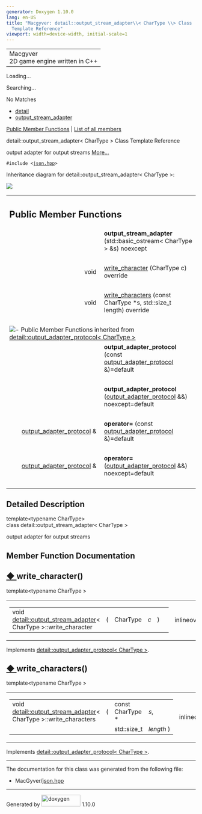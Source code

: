 ```yaml
---
generator: Doxygen 1.10.0
lang: en-US
title: "Macgyver: detail::output_stream_adapter\\< CharType \\> Class
  Template Reference"
viewport: width=device-width, initial-scale=1
---
```


<div id="top">

<div id="titlearea">

<table data-cellspacing="0" data-cellpadding="0">
<colgroup>
<col style="width: 100%" />
</colgroup>
<tbody>
<tr id="projectrow" class="odd">
<td id="projectalign"><div id="projectname">
Macgyver
</div>
<div id="projectbrief">
2D game engine written in C++
</div></td>
</tr>
</tbody>
</table>

</div>

<div id="main-nav">

</div>

<div id="MSearchSelectWindow"
onmouseover="return searchBox.OnSearchSelectShow()"
onmouseout="return searchBox.OnSearchSelectHide()"
onkeydown="return searchBox.OnSearchSelectKey(event)">

</div>

<div id="MSearchResultsWindow">

<div id="MSearchResults">

<div class="SRPage">

<div id="SRIndex">

<div id="SRResults">

</div>

<div id="Loading" class="SRStatus">

Loading...

</div>

<div id="Searching" class="SRStatus">

Searching...

</div>

<div id="NoMatches" class="SRStatus">

No Matches

</div>

</div>

</div>

</div>

</div>

<div id="nav-path" class="navpath">

- <a href="namespacedetail.html" class="el">detail</a>
- <a href="classdetail_1_1output__stream__adapter.html"
  class="el">output_stream_adapter</a>

</div>

</div>

<div class="header">

<div class="summary">

[Public Member Functions](#pub-methods) \| [List of all
members](classdetail_1_1output__stream__adapter-members.html)

</div>

<div class="headertitle">

<div class="title">

detail::output_stream_adapter\< CharType \> Class Template Reference

</div>

</div>

</div>

<div class="contents">

output adapter for output streams [More...](#details)

`#include <`<a href="json_8hpp_source.html" class="el"><code>json.hpp</code></a>`>`

<div class="dynheader">

Inheritance diagram for detail::output_stream_adapter\< CharType \>:

</div>

<div class="dyncontent">

<div class="center">

<img src="classdetail_1_1output__stream__adapter.png"
usemap="#detail::output_5Fstream_5Fadapter_3C_20CharType_20_3E_map" />

</div>

</div>

<table class="memberdecls">
<colgroup>
<col style="width: 50%" />
<col style="width: 50%" />
</colgroup>
<tbody>
<tr class="odd heading">
<td colspan="2"><h2 id="public-member-functions"
class="groupheader"><span id="pub-methods"></span> Public Member
Functions</h2></td>
</tr>
<tr id="r_a1fcebb3df911763e1d92caa2a5416620"
class="even memitem:a1fcebb3df911763e1d92caa2a5416620">
<td class="memItemLeft" style="text-align: right;"
data-valign="top"><span id="a1fcebb3df911763e1d92caa2a5416620"></span>
 </td>
<td class="memItemRight"
data-valign="bottom"><strong>output_stream_adapter</strong>
(std::basic_ostream&lt; CharType &gt; &amp;s) noexcept</td>
</tr>
<tr class="odd separator:a1fcebb3df911763e1d92caa2a5416620">
<td colspan="2" class="memSeparator"> </td>
</tr>
<tr id="r_a4267cde53202637ff7d7b877fb9ac859"
class="even memitem:a4267cde53202637ff7d7b877fb9ac859">
<td class="memItemLeft" style="text-align: right;"
data-valign="top">void </td>
<td class="memItemRight" data-valign="bottom"><a
href="#a4267cde53202637ff7d7b877fb9ac859" class="el">write_character</a>
(CharType c) override</td>
</tr>
<tr class="odd separator:a4267cde53202637ff7d7b877fb9ac859">
<td colspan="2" class="memSeparator"> </td>
</tr>
<tr id="r_a19fd5667f311a1dcd86469c25c21d13d"
class="even memitem:a19fd5667f311a1dcd86469c25c21d13d">
<td class="memItemLeft" style="text-align: right;"
data-valign="top">void </td>
<td class="memItemRight" data-valign="bottom"><a
href="#a19fd5667f311a1dcd86469c25c21d13d"
class="el">write_characters</a> (const CharType *s, std::size_t length)
override</td>
</tr>
<tr class="odd separator:a19fd5667f311a1dcd86469c25c21d13d">
<td colspan="2" class="memSeparator"> </td>
</tr>
<tr
class="even inherit_header pub_methods_structdetail_1_1output__adapter__protocol">
<td colspan="2"
onclick="javascript:dynsection.toggleInherit(&#39;pub_methods_structdetail_1_1output__adapter__protocol&#39;)"><img
src="closed.png" alt="-" /> Public Member Functions inherited from <a
href="structdetail_1_1output__adapter__protocol.html"
class="el">detail::output_adapter_protocol&lt; CharType &gt;</a></td>
</tr>
<tr id="r_a03466aec8b97f99d19e27f0f05c66655"
class="odd memitem:a03466aec8b97f99d19e27f0f05c66655 inherit pub_methods_structdetail_1_1output__adapter__protocol">
<td class="memItemLeft" style="text-align: right;"
data-valign="top"> </td>
<td class="memItemRight"
data-valign="bottom"><strong>output_adapter_protocol</strong> (const <a
href="structdetail_1_1output__adapter__protocol.html"
class="el">output_adapter_protocol</a> &amp;)=default</td>
</tr>
<tr
class="even separator:a03466aec8b97f99d19e27f0f05c66655 inherit pub_methods_structdetail_1_1output__adapter__protocol">
<td colspan="2" class="memSeparator"> </td>
</tr>
<tr id="r_a641001ae666e338cb9753901a8a3ef91"
class="odd memitem:a641001ae666e338cb9753901a8a3ef91 inherit pub_methods_structdetail_1_1output__adapter__protocol">
<td class="memItemLeft" style="text-align: right;"
data-valign="top"> </td>
<td class="memItemRight"
data-valign="bottom"><strong>output_adapter_protocol</strong> (<a
href="structdetail_1_1output__adapter__protocol.html"
class="el">output_adapter_protocol</a> &amp;&amp;) noexcept=default</td>
</tr>
<tr
class="even separator:a641001ae666e338cb9753901a8a3ef91 inherit pub_methods_structdetail_1_1output__adapter__protocol">
<td colspan="2" class="memSeparator"> </td>
</tr>
<tr id="r_a4f9a119946157498ea36e1b92ec90a05"
class="odd memitem:a4f9a119946157498ea36e1b92ec90a05 inherit pub_methods_structdetail_1_1output__adapter__protocol">
<td class="memItemLeft" style="text-align: right;" data-valign="top"><a
href="structdetail_1_1output__adapter__protocol.html"
class="el">output_adapter_protocol</a> &amp; </td>
<td class="memItemRight" data-valign="bottom"><strong>operator=</strong>
(const <a href="structdetail_1_1output__adapter__protocol.html"
class="el">output_adapter_protocol</a> &amp;)=default</td>
</tr>
<tr
class="even separator:a4f9a119946157498ea36e1b92ec90a05 inherit pub_methods_structdetail_1_1output__adapter__protocol">
<td colspan="2" class="memSeparator"> </td>
</tr>
<tr id="r_ae2abfac28a47d21eb1ece0a2b7f06ff5"
class="odd memitem:ae2abfac28a47d21eb1ece0a2b7f06ff5 inherit pub_methods_structdetail_1_1output__adapter__protocol">
<td class="memItemLeft" style="text-align: right;" data-valign="top"><a
href="structdetail_1_1output__adapter__protocol.html"
class="el">output_adapter_protocol</a> &amp; </td>
<td class="memItemRight" data-valign="bottom"><strong>operator=</strong>
(<a href="structdetail_1_1output__adapter__protocol.html"
class="el">output_adapter_protocol</a> &amp;&amp;) noexcept=default</td>
</tr>
<tr
class="even separator:ae2abfac28a47d21eb1ece0a2b7f06ff5 inherit pub_methods_structdetail_1_1output__adapter__protocol">
<td colspan="2" class="memSeparator"> </td>
</tr>
</tbody>
</table>

<span id="details"></span>

## Detailed Description

<div class="textblock">

<div class="compoundTemplParams">

template\<typename CharType\>  
class detail::output_stream_adapter\< CharType \>

</div>

output adapter for output streams

</div>

## Member Function Documentation

<span id="a4267cde53202637ff7d7b877fb9ac859"></span>

## <span class="permalink">[◆ ](#a4267cde53202637ff7d7b877fb9ac859)</span>write_character()

<div class="memitem">

<div class="memproto">

<div class="memtemplate">

template\<typename CharType \>

</div>

<table class="mlabels">
<colgroup>
<col style="width: 50%" />
<col style="width: 50%" />
</colgroup>
<tbody>
<tr class="odd">
<td class="mlabels-left"><table class="memname">
<tbody>
<tr class="odd">
<td class="memname">void <a
href="classdetail_1_1output__stream__adapter.html"
class="el">detail::output_stream_adapter</a>&lt; CharType
&gt;::write_character</td>
<td>(</td>
<td class="paramtype">CharType</td>
<td class="paramname"><span class="paramname"><em>c</em></span></td>
<td>)</td>
<td></td>
</tr>
</tbody>
</table></td>
<td class="mlabels-right"><span class="mlabels"><span
class="mlabel">inline</span><span class="mlabel">override</span><span
class="mlabel">virtual</span></span></td>
</tr>
</tbody>
</table>

</div>

<div class="memdoc">

Implements <a href="structdetail_1_1output__adapter__protocol.html"
class="el">detail::output_adapter_protocol&lt; CharType &gt;</a>.

</div>

</div>

<span id="a19fd5667f311a1dcd86469c25c21d13d"></span>

## <span class="permalink">[◆ ](#a19fd5667f311a1dcd86469c25c21d13d)</span>write_characters()

<div class="memitem">

<div class="memproto">

<div class="memtemplate">

template\<typename CharType \>

</div>

<table class="mlabels">
<colgroup>
<col style="width: 50%" />
<col style="width: 50%" />
</colgroup>
<tbody>
<tr class="odd">
<td class="mlabels-left"><table class="memname">
<tbody>
<tr class="odd">
<td class="memname">void <a
href="classdetail_1_1output__stream__adapter.html"
class="el">detail::output_stream_adapter</a>&lt; CharType
&gt;::write_characters</td>
<td>(</td>
<td class="paramtype">const CharType *</td>
<td class="paramname"><span class="paramname"><em>s</em>, </span></td>
</tr>
<tr class="even">
<td class="paramkey"></td>
<td></td>
<td class="paramtype">std::size_t</td>
<td class="paramname"><span
class="paramname"><em>length</em></span> )</td>
</tr>
</tbody>
</table></td>
<td class="mlabels-right"><span class="mlabels"><span
class="mlabel">inline</span><span class="mlabel">override</span><span
class="mlabel">virtual</span></span></td>
</tr>
</tbody>
</table>

</div>

<div class="memdoc">

Implements <a href="structdetail_1_1output__adapter__protocol.html"
class="el">detail::output_adapter_protocol&lt; CharType &gt;</a>.

</div>

</div>

------------------------------------------------------------------------

The documentation for this class was generated from the following file:

- MacGyver/<a href="json_8hpp_source.html" class="el">json.hpp</a>

</div>

------------------------------------------------------------------------

<span class="small">Generated
by [<img src="doxygen.svg" class="footer" width="104" height="31"
alt="doxygen" />](https://www.doxygen.org/index.html) 1.10.0</span>
